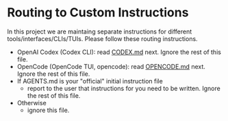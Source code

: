 # Routing to Custom Instructions

In this project we are maintaing separate instructions for different tools/interfaces/CLIs/TUIs.
Please follow these routing instructions.

- OpenAI Codex (Codex CLI): read [CODEX.md](CODEX.md) next. Ignore the rest of this file.
- OpenCode (OpenCode TUI, opencode): read [OPENCODE.md](OPENCODE.md) next. Ignore the rest of this file.
- If AGENTS.md is your "official" initial instruction file
  - report to the user that instructions for you need to be written. Ignore the rest of this file.
- Otherwise
  - ignore this file.





